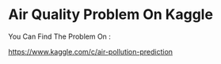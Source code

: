 # Air Quality Problem On Kaggle

You Can Find The Problem On :

https://www.kaggle.com/c/air-pollution-prediction
